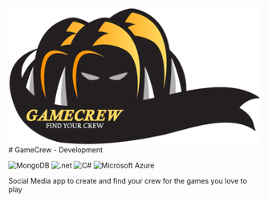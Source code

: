 <center>
<img src="./assets/GameCrew-withtext.png" width="500">
</center>
# GameCrew - Development

![MongoDB](https://img.shields.io/badge/MongoDB-4EA94B?style=for-the-badge&logo=mongodb&logoColor=white)
![.net](https://img.shields.io/badge/.NET-512BD4?style=for-the-badge&logo=dotnet&logoColor=white)
![C#](https://img.shields.io/badge/C%23-239120?style=for-the-badge&logo=c-sharp&logoColor=white)
![Microsoft Azure](https://img.shields.io/badge/microsoft%20azure-0089D6?style=for-the-badge&logo=microsoft-azure&logoColor=white)

Social Media app to create and find your crew for the games you love to play

